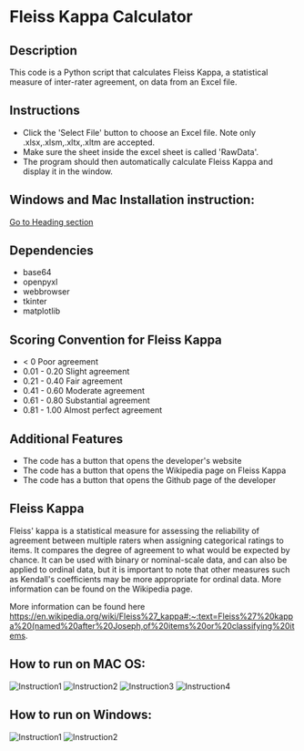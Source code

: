 
# Fleiss Kappa Calculator

## Description
This code is a Python script that calculates Fleiss Kappa, a statistical measure of inter-rater agreement, on data from an Excel file.

## Instructions
- Click the 'Select File' button to choose an Excel file. Note only .xlsx,.xlsm,.xltx,.xltm are accepted.
- Make sure the sheet inside the excel sheet is called 'RawData'.
- The program should then automatically calculate Fleiss Kappa and display it in the window.

## Windows and Mac Installation instruction:
[Go to Heading section](https://github.com/Christian-TechUCM/Fleiss-Kappa#how-to-run-on-mac-os)

## Dependencies
- base64
- openpyxl
- webbrowser
- tkinter
- matplotlib

## Scoring Convention for Fleiss Kappa
- < 0 Poor agreement
- 0.01 - 0.20 Slight agreement
- 0.21 - 0.40 Fair agreement
- 0.41 - 0.60 Moderate agreement
- 0.61 - 0.80 Substantial agreement
- 0.81 - 1.00 Almost perfect agreement

## Additional Features
- The code has a button that opens the developer's website
- The code has a button that opens the Wikipedia page on Fleiss Kappa
- The code has a button that opens the Github page of the developer


## Fleiss Kappa

Fleiss' kappa is a statistical measure for assessing the reliability of agreement between multiple raters when assigning categorical ratings to items. It compares the degree of agreement to what would be expected by chance. It can be used with binary or nominal-scale data, and can also be applied to ordinal data, but it is important to note that other measures such as Kendall's coefficients may be more appropriate for ordinal data. More information can be found on the Wikipedia page.

More information can be found here
https://en.wikipedia.org/wiki/Fleiss%27_kappa#:~:text=Fleiss%27%20kappa%20(named%20after%20Joseph,of%20items%20or%20classifying%20items.

## How to run on MAC OS: 

![Instruction1](Fleiss'kappa/Assests/ScreenShots/Mac/1.png)
![Instruction2](Fleiss'kappa/Assests/ScreenShots/Mac/2.png)
![Instruction3](Fleiss'kappa/Assests/ScreenShots/Mac/3.png)
![Instruction4](Fleiss'kappa/Assests/ScreenShots/Mac/4.png)



## How to run on Windows: 
![Instruction1](Fleiss'kappa/Assests/ScreenShots/Win/1.png)
![Instruction2](Fleiss'kappa/Assests/ScreenShots/Win/2.png)